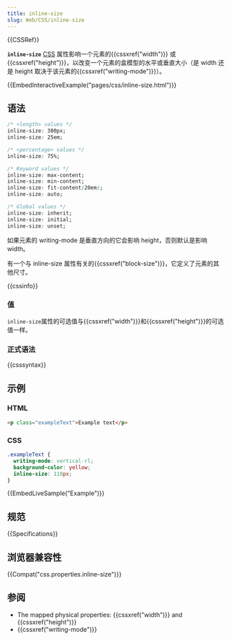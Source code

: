 ```yaml
---
title: inline-size
slug: Web/CSS/inline-size
---
```

{{CSSRef}}

**`inline-size`** [CSS](/zh-CN/docs/Web/CSS) 属性影响一个元素的{{cssxref("width")}} 或 {{cssxref("height")}}，以改变一个元素的盒模型的水平或垂直大小（是 width 还是 height 取决于该元素的{{cssxref("writing-mode")}}）。

{{EmbedInteractiveExample("pages/css/inline-size.html")}}

## 语法

```css
/* <length> values */
inline-size: 300px;
inline-size: 25em;

/* <percentage> values */
inline-size: 75%;

/* Keyword values */
inline-size: max-content;
inline-size: min-content;
inline-size: fit-content(20em);
inline-size: auto;

/* Global values */
inline-size: inherit;
inline-size: initial;
inline-size: unset;
```

如果元素的 writing-mode 是垂直方向的它会影响 height，否则默认是影响 width。

有一个与 inline-size 属性有关的{{cssxref("block-size")}}，它定义了元素的其他尺寸。

{{cssinfo}}

### 值

`inline-size`属性的可选值与{{cssxref("width")}}和{{cssxref("height")}}的可选值一样。

### 正式语法

{{csssyntax}}

## 示例

### HTML

```html
<p class="exampleText">Example text</p>
```

### CSS

```css
.exampleText {
  writing-mode: vertical-rl;
  background-color: yellow;
  inline-size: 110px;
}
```

{{EmbedLiveSample("Example")}}

## 规范

{{Specifications}}

## 浏览器兼容性

{{Compat("css.properties.inline-size")}}

## 参阅

- The mapped physical properties: {{cssxref("width")}} and {{cssxref("height")}}
- {{cssxref("writing-mode")}}
